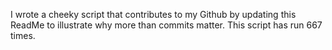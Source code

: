 I wrote a cheeky script that contributes to my Github by updating this ReadMe to illustrate why more than commits matter. This script has run 667 times.